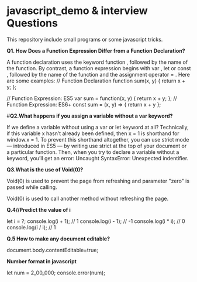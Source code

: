 # javascript_demo & interview Questions
This repository include small programs or some javascript tricks.

<b>Q1. How Does a Function Expression Differ from a Function Declaration?</b>

A function declaration uses the keyword function , followed by the name of the function. By contrast, a function expression begins with var , let or const , followed by the name of the function and the assignment operator = . Here are some examples:
// Function Declaration
function sum(x, y) {
  return x + y;
};

// Function Expression: ES5
var sum = function(x, y) {
  return x + y;
};
// Function Expression: ES6+
const sum = (x, y) => { return x + y };

#<b>Q2.What happens if you assign a variable without a var keyword?</b>

If we define a variable without using a var or let keyword at all? Technically, if this variable x hasn’t already been defined, then x = 1 is shorthand for window.x = 1.
To prevent this shorthand altogether, you can use strict mode — introduced in ES5 — by writing use strict at the top of your document or a particular function. Then, when you try to declare a variable without a keyword, you’ll get an error: Uncaught SyntaxError: Unexpected indentifier.

<b>Q3.What is the use of Void(0)?</b>

Void(0) is used to prevent the page from refreshing and parameter "zero" is passed while calling.

Void(0) is used to call another method without refreshing the page.

<b>Q.4//Predict the value of i </b>

let i = ?;
console.log(i + 1); // 1
console.log(i - 1); // -1
console.log(i * i); // 0
console.log(i / i); // 1

<b>Q.5 How to make any document editable?</b>

document.body.contentEditable=true;

<b>Number format in javascript</b>

let num = 2_00_000;
console.error(num);
  




